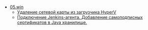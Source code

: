 * [05.win]() 
    * [Удаление сетевой карты из загрузчика HyperV](/10052.del_netcart_from_hyperv.md) 
    * [Подключение Jenkins-агента. Добавление самоподписных сертификатов в Java хранилище.](/10051.install_jenkins_agent.md) 
